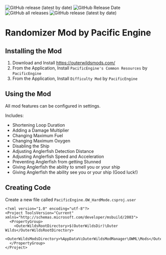 ![GitHub release (latest by date)](https://img.shields.io/github/v/release/PacificEngine/OW_HardMode?style=flat-square)
![GitHub Release Date](https://img.shields.io/github/release-date/PacificEngine/OW_HardMode?label=last%20release&style=flat-square)
![GitHub all releases](https://img.shields.io/github/downloads/PacificEngine/OW_HardMode/total?style=flat-square)
![GitHub release (latest by date)](https://img.shields.io/github/downloads/PacificEngine/OW_HardMode/latest/total?style=flat-square)

# Randomizer Mod by Pacific Engine

## Installing the Mod
1) Download and Install https://outerwildsmods.com/
1) From the Application, Install `PacificEngine's Common Resources` by `PacificEngine`
1) From the Application, Install `Difficulty Mod` by `PacificEngine`

## Using the Mod
All mod features can be configured in settings.

Includes:
* Shortening Loop Duration
* Adding a Damage Multiplier
* Changing Maximum Fuel
* Changing Maximum Oxygen
* Disabling the Ship
* Adjusting Anglerfish Detection Distance
* Adjusting Anglerfish Speed and Acceleration
* Preventing Anglerfish from getting Stunned
* Giving Anglerfish the ability to smell you or your ship
* Giving Anglerfish the ability see you or your ship (Good luck!)

## Creating Code
Create a new file called `PacificEngine.OW_HardMode.csproj.user`
```text/xml
<?xml version="1.0" encoding="utf-8"?>
<Project ToolsVersion="Current" xmlns="http://schemas.microsoft.com/developer/msbuild/2003">
  <PropertyGroup>
    <OuterWildsRootDirectory>$(OuterWildsDir)\Outer Wilds</OuterWildsRootDirectory>
    <OuterWildsModsDirectory>%AppData%\OuterWildsModManager\OWML\Mods</OuterWildsModsDirectory>
  </PropertyGroup>
</Project>
```
